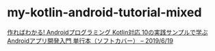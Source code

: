 # my-kotlin-android-tutorial-mixed

[作ればわかる! Androidプログラミング Kotlin対応 10の実践サンプルで学ぶAndroidアプリ開発入門 単行本（ソフトカバー） – 2019/6/19](https://www.amazon.co.jp/dp/4798160148)